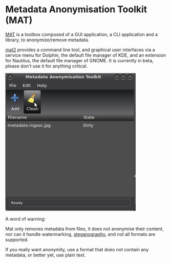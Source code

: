 # Metadata Anonymisation Toolkit (MAT)

[MAT](https://gitweb.torproject.org/user/jvoisin/mat.git/) is a toolbox composed of a GUI application, a CLI application and a library, to anonymize/remove metadata. 

[mat2](https://0xacab.org/jvoisin/mat2) provides a command line tool, and graphical user interfaces via a service
menu for Dolphin, the default file manager of KDE, and an extension for Nautilus, the default file manager of GNOME. It is currently in beta, please don't use it for anything critical.

![MAT](../../assets/images/go-clean-it.png)

A word of warning:

Mat only removes metadata from files, it does not anonymise their content, nor can it handle watermarking, [steganography](https://tymyrddin.wiki/forensics/steganalysis), and not all formats are supported.

If you really want anonymity, use a format that does not contain any metadata, or better yet, use plain text.


